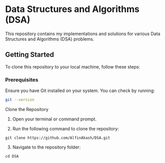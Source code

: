 
# Data Structures and Algorithms (DSA)

This repository contains my implementations and solutions for various Data Structures and Algorithms (DSA) problems.

## Getting Started

To clone this repository to your local machine, follow these steps:

### Prerequisites

Ensure you have Git installed on your system. You can check by running:

```bash
git --version
```
Clone the Repository

1. Open your terminal or command prompt.


2. Run the following command to clone the repository:


```
git clone https://github.com/AlfinAkash/DSA.git
```
3. Navigate to the repository folder:


```
cd DSA
```

<!-- meet.google.com/sau-much-zez -->
